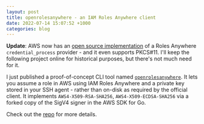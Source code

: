 ```yaml
---
layout: post
title: openrolesanywhere - an IAM Roles Anywhere client
date: 2022-07-14 15:07:52 +1000
categories: blog
---
```


**Update**: AWS now has an [open source implementation][aws-oss] of a Roles
Anywhere `credential_process` provider - and it even supports PKCS#11. I'll 
keep the following project online for historical purposes, but there's not
much need for it.

I just published a proof-of-concept CLI tool named [`openrolesanywhere`][github].
It lets you assume a role in AWS using IAM Roles Anywhere and a private key 
stored in your SSH agent - rather than on-disk as required by the official client.
It implements `AWS4-X509-RSA-SHA256`, `AWS4-X509-ECDSA-SHA256` via a forked
copy of the SigV4 signer in the AWS SDK for Go.

Check out the [repo][github] for more details.

[aws-oss]: https://github.com/aws/rolesanywhere-credential-helper
[github]: https://github.com/aidansteele/openrolesanywhere
